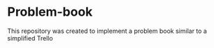 # Problem-book
This repository was created to implement a problem book similar to a simplified Trello
